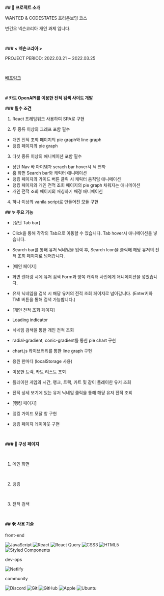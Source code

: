# 

**## 📑 프로젝트 소개**

WANTED & CODESTATES 프리온보딩 코스

변건오 넥슨코리아 개인 과제 입니다.

<br>

**### < 넥슨코리아 >**

PROJECT PERIOD: 2022.03.21 ~ 2022.03.25

<br>

[배포링크](wanted-codestates-project-9-guno517.netlify.app)

<br>

**# 카트 OpenAPI를 이용한 전적 검색 사이트 개발**

**### 필수 조건**

1. React 프레임워크 사용하여 SPA로 구현

2. 두 종류 이상의 그레프 포함 필수

- 개인 전적 조회 페이지의 pie graph와 line graph
- 랭킹 페이지의 pie graph

3. 다섯 종류 이상의 애니메이션 포함 필수

- 상단 Nav 바 아이템과 serach bar hover시 색 변화
- 홈 화면 Search bar와 캐릭터 애니메이션
- 랭킹 페이지의 가이드 버튼 클릭 시 캐릭터 움직임 애니메이션
- 랭킹 페이지와 개인 전적 조회 페이지의 pie graph 채워지는 애니메이션
- 개인 전적 조회 페이지의 매칭하기 배경 애니메이션

4. 하나 이상의 vanila script로 만들어진 모듈 구현

**## ✨ 주요 기능**

- [상단 Tab bar]

- Click을 통해 각각의 Tab으로 이동할 수 있습니다. Tab hover시 애니메이션을 넣습니다.

- Search bar를 통해 유저 닉네임을 입력 후, Search Icon을 클릭해 해당 유저의 전적 조회 페이지로 넘어갑니다.

- [메인 페이지]

- 화면 렌더링 시에 유저 검색 Form과 양쪽 캐릭터 사진에게 애니메이션을 넣었습니다.

- 유저 닉네임을 검색 시 해당 유저의 전적 조회 페이지로 넘어갑니다. (Enter키와 TMI 버튼을 통해 검색 가능합니다.)

- [개인 전적 조회 페이지]

- Loading indicator

- 닉네임 검색을 통한 개인 전적 조회

- radial-gradient, conic-gradient를 통한 pie chart 구현

- chart.js 라이브러리를 통한 line graph 구현

- 응원 한마디 (localStorage 사용)

- 이용한 트랙, 카트 리스트 조회

- 플레이한 게임의 시간, 랭크, 트랙, 카트 및 같이 플레이한 유저 조회

- 전적 상세 보기에 있는 유저 닉네임 클릭을 통해 해당 유저 전적 조회

- [랭킹 페이지]

- 랭킹 가이드 모달 창 구현

- 랭킹 페이지 레이아웃 구현

<br>

**### 🧔 구성 페이지**

<br>

1. 메인 화면

<br>

2. 랭킹

<br>

3. 전적 검색

<br>

**## 🛠 사용 기술**

front-end

![JavaScript](https://img.shields.io/badge/javascript-%23323330.svg?style=for-the-badge&logo=javascript&logoColor=%23F7DF1E)
![React](https://img.shields.io/badge/react-%2320232a.svg?style=for-the-badge&logo=react&logoColor=%2361DAFB)
![React Query](https://img.shields.io/badge/-React%20Query-FF4154?style=for-the-badge&logo=react%20query&logoColor=white)
![CSS3](https://img.shields.io/badge/css3-%231572B6.svg?style=for-the-badge&logo=css3&logoColor=white)
![HTML5](https://img.shields.io/badge/html5-%23E34F26.svg?style=for-the-badge&logo=html5&logoColor=white)
![Styled Components](https://img.shields.io/badge/styled--components-DB7093?style=for-the-badge&logo=styled-components&logoColor=white)

dev-ops

![Netlify](https://img.shields.io/badge/netlify-%23000000.svg?style=for-the-badge&logo=netlify&logoColor=#00C7B7)

community

![Discord](https://img.shields.io/badge/DISCORD-%237289DA.svg?style=for-the-badge&logo=discord&logoColor=white)
![Git](https://img.shields.io/badge/git-%23F05033.svg?style=for-the-badge&logo=git&logoColor=white)
![GitHub](https://img.shields.io/badge/github-%23121011.svg?style=for-the-badge&logo=github&logoColor=white)
![Apple](https://img.shields.io/badge/-APPLE-black?style=for-the-badge&logo=apple)
![Ubuntu](https://img.shields.io/badge/-UBUNTU-gray?style=for-the-badge&logo=Ubuntu)
